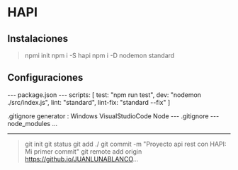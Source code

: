 # HAPI
## Instalaciones
> npmi init
> npm i -S hapi
> npm i -D nodemon standard


## Configuraciones
--- package.json ---
scripts: [
  test: "npm run test",
  dev: "nodemon ./src/index.js",
  lint: "standard",
  lint-fix: "standard --fix"
]

.gitignore generator : Windows VisualStudioCode Node
--- .gitignore ---
node_modules ...
--- ---

> git init
> git status
> git add ./
> git commit -m "Proyecto api rest con HAPI: Mi primer commit"
> git remote add origin https://github.io/JUANLUNABLANCO...

## 

